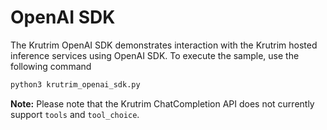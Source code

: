# OpenAI SDK

The Krutrim OpenAI SDK demonstrates interaction with the Krutrim hosted inference services using OpenAI SDK. To execute the sample, use the following command

```bash
python3 krutrim_openai_sdk.py
```

**Note:** Please note that the Krutrim ChatCompletion API does not currently support `tools` and `tool_choice`.  
